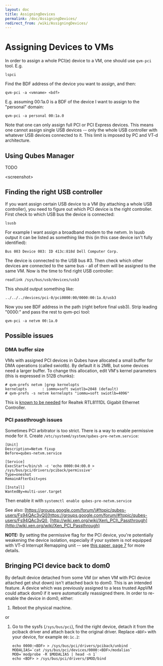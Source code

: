 ```yaml
---
layout: doc
title: AssigningDevices
permalink: /doc/AssigningDevices/
redirect_from: /wiki/AssigningDevices/
---
```


Assigning Devices to VMs
========================

In order to assign a whole PCI(e) device to a VM, one should use `qvm-pci` tool. E.g.

~~~
lspci
~~~

Find the BDF address of the device you want to assign, and then:

~~~
qvm-pci -a <vmname> <bdf>
~~~

E.g. assuming 00:1a.0 is a BDF of the device I want to assign to the "personal" domain:

~~~
qvm-pci -a personal 00:1a.0
~~~

Note that one can only assign full PCI or PCI Express devices. This means one cannot assign single USB devices -- only the whole USB controller with whatever USB devices connected to it. This limit is imposed by PC and VT-d architecture.

Using Qubes Manager
-------------------

TODO

\<screenshot\>

Finding the right USB controller
--------------------------------

If you want assign certain USB device to a VM (by attaching a whole USB controller), you need to figure out which PCI device is the right controller. First check to which USB bus the device is connected:

~~~
lsusb
~~~

For example I want assign a broadband modem to the netvm. In lsusb output it can be listed as something like this (in this case device isn't fully identified):

~~~
Bus 003 Device 003: ID 413c:818d Dell Computer Corp.
~~~

The device is connected to the USB bus \#3. Then check which other devices are connected to the same bus - all of them will be assigned to the same VM. Now is the time to find right USB controller:

~~~
readlink /sys/bus/usb/devices/usb3
~~~

This should output something like:

~~~
../../../devices/pci-0/pci0000:00/0000:00:1a.0/usb3
~~~

Now you see BDF address in the path (right before final usb3). Strip leading "0000:" and pass the rest to qvm-pci tool:

~~~
qvm-pci -a netvm 00:1a.0
~~~

Possible issues
---------------

### DMA buffer size

VMs with assigned PCI devices in Qubes have allocated a small buffer for DMA operations (called swiotlb). By default it is 2MB, but some devices need a larger buffer. To change this allocation, edit VM's kernel parameters (this is expressed in 512B chunks):

~~~
# qvm-prefs netvm |grep kernelopts
kernelopts       : iommu=soft swiotlb=2048 (default)
# qvm-prefs -s netvm kernelopts "iommu=soft swiotlb=4096"
~~~

This is [known to be needed](https://groups.google.com/group/qubes-devel/browse_thread/thread/631c4a3a9d1186e3) for Realtek RTL8111DL Gigabit Ethernet Controller.

### PCI passthrough issues

Sometimes PCI arbitrator is too strict. There is a way to enable permissive mode for it. Create `/etc/systemd/system/qubes-pre-netvm.service`:

~~~
[Unit]
Description=Netvm fixup
Before=qubes-netvm.service

[Service]
ExecStart=/bin/sh -c 'echo 0000:04:00.0 > /sys/bus/pci/drivers/pciback/permissive'
Type=oneshot
RemainAfterExit=yes

[Install]
WantedBy=multi-user.target
~~~

Then enable it with `systemctl enable qubes-pre-netvm.service`

See also: [https://groups.google.com/forum/\#!topic/qubes-users/Fs94QAc3vQI](https://groups.google.com/forum/#!topic/qubes-users/Fs94QAc3vQI), [http://wiki.xen.org/wiki/Xen\_PCI\_Passthrough](http://wiki.xen.org/wiki/Xen_PCI_Passthrough)

**NOTE:** By setting the permissive flag for the PCI device, you're potentially weakening the device isolation, especially if your system is not equipped with VT-d Interrupt Remapping unit -- see [this paper, page 7](http://www.invisiblethingslab.com/resources/2011/Software%20Attacks%20on%20Intel%20VT-d.pdf) for more details.

Bringing PCI device back to dom0
--------------------------------

By default device detached from some VM (or when VM with PCI device attached get shut down) isn't attached back to dom0. This is an intended feature. A device which was previously assigned to a less trusted AppVM could attack dom0 if it were automatically reassigned there. In order to re-enable the device in dom0, either:

1.  Reboot the physical machine.

or

1.  Go to the sysfs (`/sys/bus/pci`), find the right device, detach it from the pciback driver and attach back to the original driver. Replace `<BDF>` with your device, for example `00:1c.2`:

    ~~~
    echo 0000:<BDF> > /sys/bus/pci/drivers/pciback/unbind
    MODALIAS=`cat /sys/bus/pci/devices/0000:<BDF>/modalias`
    MOD=`modprobe -R $MODALIAS | head -n 1`
    echo <BDF> > /sys/bus/pci/drivers/$MOD/bind 
    ~~~


